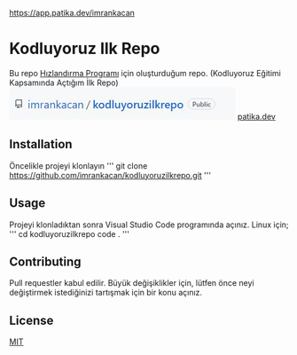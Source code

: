 
https://app.patika.dev/imrankacan

# Kodluyoruz Ilk Repo
Bu repo [Hızlandırma Programı](https://app.patika.dev/) için oluşturduğum repo. (Kodluyoruz Eğitimi Kapsamında Açtığım İlk Repo)
![github](figures/github.JPG)
[patika.dev](www.patika.dev)

## Installation
Öncelikle projeyi klonlayın
'''
git clone https://github.com/imrankacan/kodluyoruzilkrepo.git
'''

## Usage
Projeyi klonladıktan sonra Visual Studio Code programında açınız.
Linux için;
'''
cd kodluyoruzilkrepo
code .
'''

## Contributing
Pull requestler kabul edilir. Büyük değişiklikler için, lütfen önce neyi değiştirmek istediğinizi tartışmak için bir konu açınız.

## License
[MIT](https://choosealicense.com/licenses/mit)
